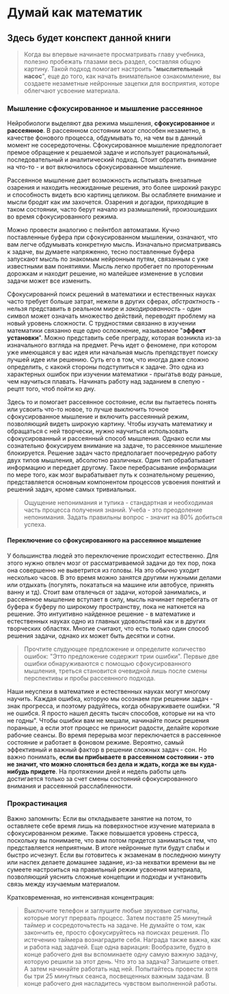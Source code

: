# Думай как математик
## Здесь будет конспект данной книги

> Когда вы впервые начинаете просматривать главу учебника, полезно пробежать глазами весь раздел, составляя общую картину. Такой подход помогает настроить "**мыслительный насос**", еще до того, как начать внимательное ознакоммление, вы создаете незаметные нейронные зацепки для восприятия, которе облегчают усвоение материала.

### Мышление сфокусированное и мышление рассеянное

Нейробиологи выделяют два режима мышления, **сфокусированное** и **рассеянное**. В рассеянном состоянии мозг способен незаметно, в качестве фонового процесса, обдумывать то, на чем вы в данный момент не сосередоточены.
Сфокусированное мышление предпологает премое обращение к решаемой задаче и использует рациональный, последовательный и аналитический подход. Стоит обратить внимание на что-то - и вот включилось сфокусированное мышление. 

Рассеянное мышление дает возможность испытывать внезапные озарения и находить неожиданные решения, это более широкий ракурс и способность видеть всю картинц целиком. Вы ослабляете внимание и мысли бродят как им захочется. Озарения и догадки, приходящие в таком состоянии, часто берут начало из размышлений, произошедших во время сфокусированного режима.

Можно провести аналогию с пейнтбол автоматами. Кучно поставленные буфера при сфокусированном мышлении, означают, что вам легче обдумывать конкретную мысль. Изначально присматриваясь к задаче, вы думаете напряженно, тесно поставленные буфера запускают мысль по знакомым нейронным путям, связанным с уже известными вам понятиями. Мысль легко пробегает по проторенным дорожкам и находит решение, но малейшее изменение в условии задачи может все изменить. 

Сфокусированнй поиск решений в математики и естественных науках часто требует больше затрат, нежели в других сферах, _абстрактность_ - нельзя представить в реальном мире и _закодированность_ - один символ может означать множество действий, переводят проблему на новый уровень сложности. С трудностями связанно в изучении математики связанно еще одно осложнение, называемое "**эффект установки**". Можно представить себе преграду, которая возникла из-за изначального взгляда на предмет. Речь идет о феномене, при котором уже имеющаяся у вас идея или начальная мысль препядствует поиску лучшей идее или решению. Суть его в том, что иногда даже сложно определить, с какокй стороны подступиться к задаче. Это одна из характерных ошибок при изучении математики - прыгатьв воду раньше, чем научиться плавать. Начинать работу над заданием в слепую - рецпт того, чтоб пойти ко дну. 

Здесь то и помогает рассеянное состояние, если вы пытаетесь понять или усвоить что-то новое, то лучше выключить точное сфокусированное мышление и включить рассеянный режим, позволяющий видеть широкую картину. 
Чтобы изучать математику и обращаться с ней творчески, нужно научиться использовать сфокусированный и рассеянный способ мышления. Однако если мы сознательно фокусируем внимание на задаче, то рассеянное мышление блокируется. Решение задач часто предполагает поочередную работу двух типов мышления, абсолютно различных. Один тип обрабатывает информацию и передает другому. Такое перебрасывание информации по мере того, как мозг вырабатывает путь к сознательному решению, представляется основным компонентом процессов усвоения понятий и решений задач, кроме самых тривиальных.  

> Ощущение непонимания и тупика - стандартная и необходимая часть процесса получения знаний. Учеба - это преодоление непонимания. Задать правильны вопрос - значит на 80% добиться успеха.

#### Переключение со сфокусированного на рассеянное мышление 
У большинства людей это переключение происходит естественно. Для этого нужно отвлеч мозг от рассматриваемой задачи до тех пор, пока она совершенно не выветрится из головы. На это обычно уходит несколько часов. В это время можно занятся другими нужными делами или отдыхать (погулять, покататься на машине или автобусе, принять ванну и тд). 
Стоит вам отвлечься от задачи, которой занимались, и рассеянное мышление вступает в силу, мысль начинает перебегать от буфера к буферу по широкому пространству, пока не наткнется на решение. 
Это интуитивно найденное решение - в математике и естественных науках одно из главных удовольствий как и в других творческих областях. Многие считают, что есть только один способ решения задачи, однако их может быть десятки и сотни. 
> Прочтите слудующее предложение и определите количество ошибок: "Этто предложение содержит трии ошибки". Первые две ошибки обнаруживаются с помощью сфокусированного мышления, треться становится очевидной лишь после смены перспективы и пробы рассеянного подхода. 

Наши неуспехи в математике и естественных науках могут многому научить. Каждая ошибка, которую мы осознаем при решении задач - знак прогресса, и поэтому радуйтесь, когда обнаруживаете ошибки. "Я не ошибся. Я просто нашел десять тысяч способов, которые ни на что не годны".
Чтобы ошибки вам не мешали, начинайте поиск решения пораньше, а если этот процесс не приносит радости, делайте короткие рабочие сеансы. Во время перерыва мозг переключается в рассеянное состояние и работает в фоновом режиме. Вероятно, самый эффективный и важный фактор в решении сложных задач - сон. Но важно понимать, **если вы прибываете в рассеянном состоянии - это не значит, что можно слоняться без дела и ждать, когда же вы куда-нибудь придете**. На протяжении дней и недель работы цель достигается только за счет смены состояний сфокусированного внимания и рассеянной расслабленности. 


### Прокрастинация 
Важно запомнить: Если вы откладываете занятие на потом, то оставляете себе время лишь на поверхностное изучение материала в сфокусированном режиме. Также повышается уровень стресса, поскольку вы понимаете, что вам потом придется заниматься тем, что представляется неприятным. В итоге нейронные пути будут слабы и быстро исчезнут. 
Если вы готовитесь к экзаменам в последнюю минуту или наспех делаете домашнее задание, из-за нехватки времени вы не сумеете настроиться на правильный режим усвоения материала, позволяющий уяснить сложные концепции и подходы и учтановить связь между изучаемым материалом. 

Кратковременная, но интенсивная концентрация:
> Выключите телефон и заглушите любые звуковые сигналы, которые могут прервать процесс. Затем поставте 25 минутный таймер и сосредоточьтесть на задаче. Не думайте о том, как закончить ее, просто сфокусируйтесь на поисках решения. По истечению таймера вознаградите себя. Награда также важна, как и работа над задачей. Еще одна вариация: Вообразите, будто в конце рабочего дня вы вспоминаете одну самую важную задачу, которую решили за этот день. Что это за задача? Запишите ответ. А затем начинайте работать над ней. Попытайтесь провести хотя бы три 25 минутных сеанса, посвещенных важным задачам. В конце рабочего дня насладитесь чувством выполненной работы.






